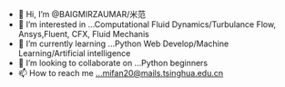 - 👋 Hi, I’m @BAIGMIRZAUMAR/米范
- 👀 I’m interested in ...Computational Fluid Dynamics/Turbulance Flow, Ansys,Fluent, CFX, Fluid Mechanis 
- 🌱 I’m currently learning ...Python Web Develop/Machine Learning/Artificial intelligence
- 💞️ I’m looking to collaborate on ...Python beginners
- 📫 How to reach me ...mifan20@mails.tsinghua.edu.cn

<!---
BAIGMIRZAUMAR/BAIGMIRZAUMAR is a ✨ special ✨ repository because its `README.md` (this file) appears on your GitHub profile.
You can click the Preview link to take a look at your changes.
--->

